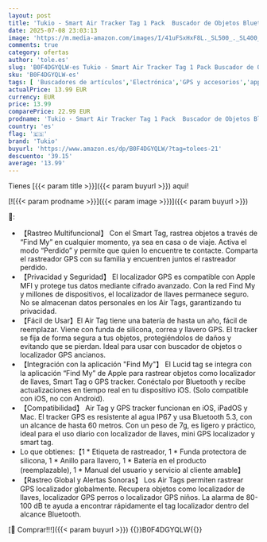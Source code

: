 ```yaml
---
layout: post
title: 'Tukio - Smart Air Tracker Tag 1 Pack  Buscador de Objetos Bluetooth Funciona con Buscar Apple  Sólo iOS  Android no Compatible   Localizador para Llaves  Maletas  Equipaje. Batería Reemplazable. Blanco'
date: 2025-07-08 23:03:13
image: 'https://m.media-amazon.com/images/I/41uFSxHxF8L._SL500_._SL400_.jpg'
comments: true
category: ofertas
author: 'tole.es'
slug: 'B0F4DGYQLW-es Tukio - Smart Air Tracker Tag 1 Pack Buscador de Objetos...'
sku: 'B0F4DGYQLW-es'
tags: [ 'Buscadores de artículos','Electrónica','GPS y accesorios','apple','tukio','🇪🇸', ]
actualPrice: 13.99 EUR
currency: EUR
price: 13.99
comparePrice: 22.99 EUR
prodname: 'Tukio - Smart Air Tracker Tag 1 Pack  Buscador de Objetos Bluetooth Funciona con Buscar Apple  Sólo iOS  Android no Compatible   Localizador para Llaves  Maletas  Equipaje. Batería Reemplazable. Blanco'
country: 'es'
flag: '🇪🇸'
brand: 'Tukio'
buyurl: 'https://www.amazon.es/dp/B0F4DGYQLW/?tag=tolees-21'
descuento: '39.15'
average: '13.99'
---
```


Tienes [{{< param title >}}]({{< param buyurl >}}) aqui!

[![{{< param prodname >}}]({{< param image >}})]({{< param buyurl >}})

🔎:

- 【Rastreo Multifuncional】 Con el Smart Tag, rastrea objetos a través de “Find My” en cualquier momento, ya sea en casa o de viaje. Activa el modo “Perdido” y permite que quien lo encuentre te contacte. Comparta el rastreador GPS con su familia y encuentren juntos el rastreador perdido.
- 【Privacidad y Seguridad】 El localizador GPS es compatible con Apple MFI y protege tus datos mediante cifrado avanzado. Con la red Find My y millones de dispositivos, el localizador de llaves permanece seguro. No se almacenan datos personales en los Air Tags, garantizando tu privacidad.
- 【Fácil de Usar】El Air Tag tiene una batería de hasta un año, fácil de reemplazar. Viene con funda de silicona, correa y llavero GPS. El tracker se fija de forma segura a tus objetos, protegiéndolos de daños y evitando que se pierdan. Ideal para usar con buscador de objetos o localizador GPS ancianos.
- 【Integración con la aplicación "Find My"】 El Lucid tag se integra con la aplicación “Find My” de Apple para rastrear objetos como localizador de llaves, Smart Tag o GPS tracker. Conéctalo por Bluetooth y recibe actualizaciones en tiempo real en tu dispositivo iOS. (Solo compatible con iOS, no con Android).
- 【Compatibilidad】 Air Tag y GPS tracker funcionan en iOS, iPadOS y Mac. El tracker GPS es resistente al agua IP67 y usa Bluetooth 5.3, con un alcance de hasta 60 metros. Con un peso de 7g, es ligero y práctico, ideal para el uso diario con localizador de llaves, mini GPS localizador y smart tag.
- Lo que obtienes:【1 * Etiqueta de rastreador, 1 * Funda protectora de silicona, 1 * Anillo para llavero, 1 * Batería en el producto (reemplazable), 1 * Manual del usuario y servicio al cliente amable】
- 【Rastreo Global y Alertas Sonoras】 Los Air Tags permiten rastrear GPS localizador globalmente. Recupera objetos como localizador de llaves, localizador GPS perros o localizador GPS niños. La alarma de 80-100 dB te ayuda a encontrar rápidamente el tag localizador dentro del alcance Bluetooth.

[🛒 Comprar!!!]({{< param buyurl >}})
{{<world>}}B0F4DGYQLW{{</world>}}
